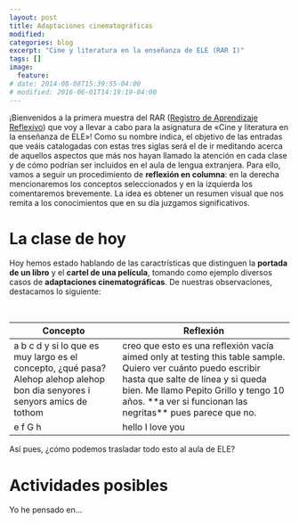 ```yaml
---
layout: post
title: Adaptaciones cinematográficas
modified:
categories: blog
excerpt: "Cine y literatura en la enseñanza de ELE (RAR I)"
tags: []
image:
  feature:
# date: 2014-08-08T15:39:55-04:00
# modified: 2016-06-01T14:19:19-04:00
---
```

¡Bienvenidos a la primera muestra del RAR ([Registro de Aprendizaje Reflexivo](https://www.practicareflexiva.pro/registro-aprendizaje-reflexivo/)) que voy a llevar a cabo para la asignatura de «Cine y literatura en la enseñanza de ELE»! Como su nombre indica, el objetivo de las entradas que veáis catalogadas con estas tres siglas será el de ir meditando acerca de aquellos aspectos que más nos hayan llamado la atención en cada clase y de cómo podrían ser incluidos en el aula de lengua extranjera. Para ello, vamos a seguir un procedimiento de **reflexión en columna**: en la derecha mencionaremos los conceptos seleccionados y en la izquierda los comentaremos brevemente. La idea es obtener un resumen visual que nos remita a los conocimientos que en su día juzgamos significativos.

# La clase de hoy

Hoy hemos estado hablando de las caractrísticas que distinguen la **portada de un libro** y el **cartel de una película**, tomando como ejemplo diversos casos de **adaptaciones cinematográficas**. De nuestras observaciones, destacamos lo siguiente:

<table>
  <thead>
    <tr>
      <th>Concepto</th>
      <th>Reflexión</th>
    </tr>
  </thead>
  <tbody>
    <tr>
      <td>a b c d y si lo que es muy largo es el concepto, ¿qué pasa? Alehop alehop alehop bon dia senyores i senyors amics de tothom</td>
      <td>creo que esto es una reflexión vacía aimed only at testing this table sample. Quiero ver cuánto puedo escribir hasta que salte de línea y si queda bien. Me llamo Pepito Grillo y tengo 10 años. **a ver si funcionan las negritas** pues parece que no.</td>
    </tr>
    <tr>
      <td>e f G h</td>
      <td>hello I love you</td>
    </tr>
  </tbody>
</table>

Así pues, ¿cómo podemos trasladar todo esto al aula de ELE?

# Actividades posibles

Yo he pensado en...

